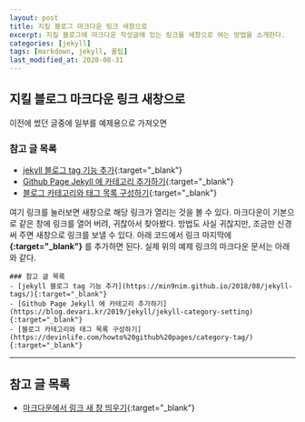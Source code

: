 ```yaml
---
layout: post
title: 지킬 블로그 마크다운 링크 새창으로
excerpt: 지킬 블로그에 마크다운 작성글에 있는 링크를 새창으로 여는 방법을 소개한다.
categories: [jekyll]
tags: [markdown, jekyll, 꿀팁]
last_modified_at: 2020-08-31
---
```


## 지킬 블로그 마크다운 링크 새창으로

이전에 썼던 글중에 일부를 예제용으로 가져오면

### 참고 글 목록
- [jekyll 블로그 tag 기능 추가](https://min9nim.github.io/2018/08/jekyll-tags/){:target="_blank"} 
- [Github Page Jekyll 에 카테고리 추가하기](https://blog.devari.kr/2019/jekyll/jekyll-category-setting){:target="_blank"} 
- [블로그 카테고리와 태그 목록 구성하기](https://devinlife.com/howto%20github%20pages/category-tag/){:target="_blank"} 

여기 링크를 눌러보면 새창으로 해당 링크가 열리는 것을 볼 수 있다.
마크다운이 기본으로 같은 창에 링크를 열어 버려, 귀찮아서 찾아봤다.
방법도 사실 귀찮지만, 조금만 신경 써 주면 새창으로 링크를 보낼 수 있다.
아래 코드에서 링크 마지막에 **{:target="_blank"}** 를 추가하면 된다. 
실제 위의 예제 링크의 마크다운 문서는 아래와 같다.

```
### 참고 글 목록
- [jekyll 블로그 tag 기능 추가](https://min9nim.github.io/2018/08/jekyll-tags/){:target="_blank"} 
- [Github Page Jekyll 에 카테고리 추가하기](https://blog.devari.kr/2019/jekyll/jekyll-category-setting){:target="_blank"} 
- [블로그 카테고리와 태그 목록 구성하기](https://devinlife.com/howto%20github%20pages/category-tag/){:target="_blank"} 
```

---

## 참고 글 목록
- [마크다운에서 링크 새 창 띄우기](http://blog.devari.kr/2019/tip/markdown-new-window){:target="_blank"}

